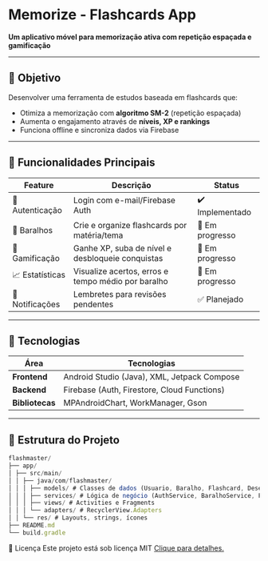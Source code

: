 # Memorize - Flashcards App

**Um aplicativo móvel para memorização ativa com repetição espaçada e gamificação**

---

## :dart: Objetivo  
Desenvolver uma ferramenta de estudos baseada em flashcards que:  
- Otimiza a memorização com **algoritmo SM-2** (repetição espaçada)  
- Aumenta o engajamento através de **níveis, XP e rankings**  
- Funciona offline e sincroniza dados via Firebase  

---

## :iphone: Funcionalidades Principais  

| Feature               | Descrição                                                                 | Status       |  
|-----------------------|---------------------------------------------------------------------------|--------------|  
| :busts_in_silhouette: Autenticação | Login com e-mail/Firebase Auth                                          | ✔️ Implementado |  
| :notebook: Baralhos   | Crie e organize flashcards por matéria/tema                              | 🚧 Em progresso |  
| :game_die: Gamificação| Ganhe XP, suba de nível e desbloqueie conquistas                         | 🚧 Em progresso |  
| :chart_with_upwards_trend: Estatísticas | Visualize acertos, erros e tempo médio por baralho           | 🚧 Em progresso |  
| :bell: Notificações   | Lembretes para revisões pendentes                                        | ✅ Planejado   |  

---

## :wrench: Tecnologias  

| Área           | Tecnologias                                                                 |  
|----------------|-----------------------------------------------------------------------------|  
| **Frontend**   | Android Studio (Java), XML, Jetpack Compose                               |  
| **Backend**    | Firebase (Auth, Firestore, Cloud Functions)                                 |  
| **Bibliotecas**| MPAndroidChart, WorkManager, Gson                                           |  

---

## :open_file_folder: Estrutura do Projeto  

```javascript
flashmaster/
├── app/
│ ├── src/main/
│ │ ├── java/com/flashmaster/
│ │ │ ├── models/ # Classes de dados (Usuario, Baralho, Flashcard, Desempenho)
│ │ │ ├── services/ # Lógica de negócio (AuthService, BaralhoService, FlashcardService, GamificacaoService)
│ │ │ ├── views/ # Activities e Fragments
│ │ │ └── adapters/ # RecyclerView.Adapters
│ │ └── res/ # Layouts, strings, ícones
├── README.md
└── build.gradle
```

:page_facing_up: Licença
Este projeto está sob licença MIT [Clique para detalhes.](https://choosealicense.com/licenses/mit/) 

